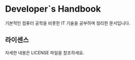 # Developer`s Handbook

기본적인 컴퓨터 공학을 비롯한 IT 기술을 공부하며 정리한 문서입니다.

## 라이센스

자세한 내용은 LICENSE 파일을 참조하세요.
